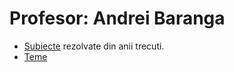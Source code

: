 # Profesor: Andrei Baranga
- [Subiecte](https://drive.google.com/open?id=0ByjzKDd7cc_gUUMyYU1TdjBFWm8) rezolvate din anii trecuti.
- [Teme](https://drive.google.com/open?id=0ByjzKDd7cc_gUlVGUmI5OHp2OTg)
